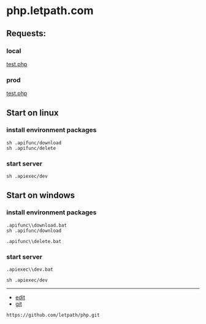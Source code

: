 # php.letpath.com


## Requests:

### local
[test.php](http://localhost:8080/test.php)

### prod
[test.php](https://php.letpath.com/test.php)


## Start on linux

### install environment packages

    sh .apifunc/download
    sh .apifunc/delete

### start server

    sh .apiexec/dev


## Start on windows

### install environment packages

    .apifunc\\download.bat
    sh .apifunc/download

    .apifunc\\delete.bat

### start server

    .apiexec\\dev.bat

    sh .apiexec/dev
    

---
+ [edit](https://github.com/letpath/php/edit/main/README.md)
+ [git](https://github.com/letpath/php)
```
https://github.com/letpath/php.git
```